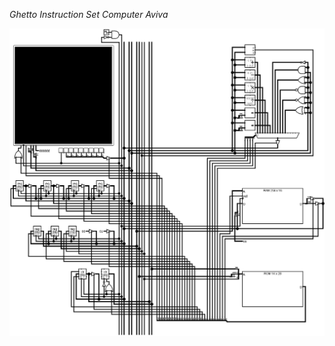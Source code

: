 
*Ghetto Instruction Set Computer Aviva*

![circ](https://github.com/dripthan/GISCAviva/blob/main/circ.png?raw=true)
